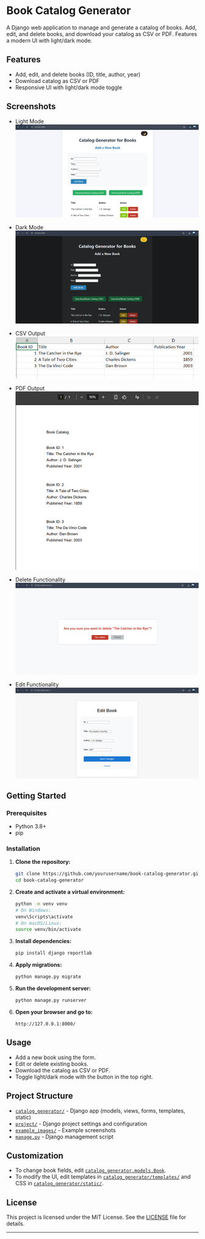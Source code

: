 # Book Catalog Generator

A Django web application to manage and generate a catalog of books. Add, edit, and delete books, and download your catalog as CSV or PDF. Features a modern UI with light/dark mode.

## Features

- Add, edit, and delete books (ID, title, author, year)
- Download catalog as CSV or PDF
- Responsive UI with light/dark mode toggle

## Screenshots
- Light Mode
![Light Mode](example_images/light.png)

- Dark Mode
![Dark Mode](example_images/dark.png)

- CSV Output
![CSV Output](example_images/csv_output.png)

- PDF Output
![PDF Output](example_images/pdf_output.png)

- Delete Functionality
![Delete Functionality](example_images/delete.png)

- Edit Functionality
![Edit Functionality](example_images/edit.png)


## Getting Started

### Prerequisites

- Python 3.8+
- pip

### Installation

1. **Clone the repository:**
   ```sh
   git clone https://github.com/yourusername/book-catalog-generator.git
   cd book-catalog-generator
   ```

2. **Create and activate a virtual environment:**
   ```sh
   python -m venv venv
   # On Windows:
   venv\Scripts\activate
   # On macOS/Linux:
   source venv/bin/activate
   ```

3. **Install dependencies:**
   ```sh
   pip install django reportlab
   ```

4. **Apply migrations:**
   ```sh
   python manage.py migrate
   ```

5. **Run the development server:**
   ```sh
   python manage.py runserver
   ```

6. **Open your browser and go to:**
   ```
   http://127.0.0.1:8000/
   ```

## Usage

- Add a new book using the form.
- Edit or delete existing books.
- Download the catalog as CSV or PDF.
- Toggle light/dark mode with the button in the top right.

## Project Structure

- [`catalog_generator/`](catalog_generator/) - Django app (models, views, forms, templates, static)
- [`project/`](project/) - Django project settings and configuration
- [`example_images/`](example_images/) - Example screenshots
- [`manage.py`](manage.py) - Django management script

## Customization

- To change book fields, edit [`catalog_generator.models.Book`](catalog_generator/models.py).
- To modify the UI, edit templates in [`catalog_generator/templates/`](catalog_generator/templates/) and CSS in [`catalog_generator/static/`](catalog_generator/static/).

## License

This project is licensed under the MIT License. See the [LICENSE](LICENSE) file for details.

---